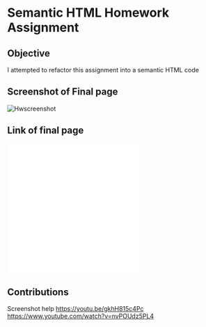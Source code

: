 # Semantic HTML Homework Assignment

## Objective
I attempted to refactor this assignment into a semantic HTML code

## Screenshot of Final page
![Hwscreenshot](https://user-images.githubusercontent.com/100402908/156118209-a2a1a1ef-7583-4fc7-974f-ffec89d06e77.png)
>

## Link of final page
![Final](./index.html)
![Finalpg](file:///Users/maryanali/Documents/Bootcamp/homework/semantic-html/index.html)


##  Contributions 
Screenshot help 
https://youtu.be/gkhH815c4Pc
https://www.youtube.com/watch?v=nvPOUdz5PL4
